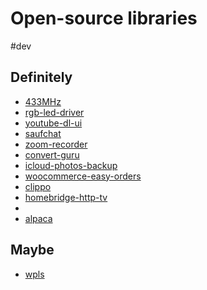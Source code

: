 # Open-source libraries
#dev 

## Definitely
- [433MHz](https://github.com/Capevace/433MHz)
- [rgb-led-driver](https://github.com/Capevace/rgb-led-driver)
- [youtube-dl-ui](https://github.com/Capevace/youtube-dl-ui)
-  [saufchat](https://github.com/Capevace/saufchat)
-  [zoom-recorder](https://github.com/Capevace/zoom-recorder)
-  [convert-guru](https://github.com/Capevace/convert-guru)
-  [icloud-photos-backup](https://github.com/Capevace/icloud-photos-backup)
-  [woocommerce-easy-orders](https://github.com/Capevace/woocommerce-easy-orders)
-  [clippo](https://github.com/Capevace/clippo)
-  [homebridge-http-tv](https://github.com/Capevace/homebridge-http-tv)
-  
-  [alpaca](https://github.com/Capevace/alpaca)

## Maybe
- [wpls](https://github.com/Capevace/wpls)